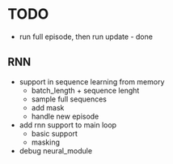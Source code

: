 # TODO

* run full episode, then run update - done

## RNN

* support in sequence learning from memory
    * batch_length + sequence lenght
    * sample full sequences
    * add mask
    * handle new episode 
* add rnn support to main loop
    * basic support
    * masking
* debug neural_module